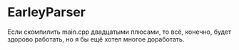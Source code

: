 # EarleyParser
Если скомпилить main.cpp двадцатыми плюсами, то всё, конечно, будет здорово работать, но я бы ещё хотел многое доработать.
